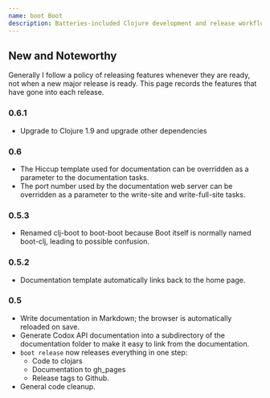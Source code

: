```yaml
---
name: boot Boot
description: Batteries-included Clojure development and release workflows using Boot.
---
```

## New and Noteworthy

Generally I follow a policy of releasing features whenever they are ready, not when a new major release is ready.  This page records the features that have gone into each release.


### 0.6.1

* Upgrade to Clojure 1.9 and upgrade other dependencies

### 0.6

* The Hiccup template used for documentation can be overridden as a parameter to the documentation tasks.
* The port number used by the documentation web server can be overridden as a parameter to the write-site and write-full-site tasks.


### 0.5.3

* Renamed clj-boot to boot-boot because Boot itself is normally named boot-clj, leading to possible confusion.


### 0.5.2

* Documentation template automatically links back to the home page.


### 0.5

* Write documentation in Markdown; the browser is automatically reloaded on save.
* Generate Codox API documentation into a subdirectory of the documentation folder to make it easy to link from the documentation.
* ```boot release``` now releases everything in one step:
    * Code to clojars
    * Documentation to gh_pages
    * Release tags to Github.
* General code cleanup.
